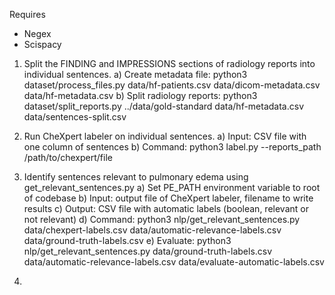 Requires
- Negex 
- Scispacy

1. Split the FINDING and IMPRESSIONS sections of radiology reports into individual sentences.
	a) Create metadata file: python3 dataset/process_files.py data/hf-patients.csv data/dicom-metadata.csv data/hf-metadata.csv
	b) Split radiology reports: python3 dataset/split_reports.py ../data/gold-standard data/hf-metadata.csv data/sentences-split.csv

2. Run CheXpert labeler on individual sentences. 
    a) Input: CSV file with one column of sentences 
    b) Command: python3 label.py --reports_path /path/to/chexpert/file

3. Identify sentences relevant to pulmonary edema using get_relevant_sentences.py
	a) Set PE_PATH environment variable to root of codebase 
    b) Input: output file of CheXpert labeler, filename to write results 
    c) Output: CSV file with automatic labels (boolean, relevant or not relevant)
    d) Command: python3 nlp/get_relevant_sentences.py data/chexpert-labels.csv data/automatic-relevance-labels.csv data/ground-truth-labels.csv
    e) Evaluate: python3 nlp/get_relevant_sentences.py data/ground-truth-labels.csv data/automatic-relevance-labels.csv data/evaluate-automatic-labels.csv

4. 